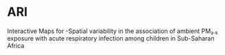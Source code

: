# ARI
Interactive Maps for -Spatial variability in the association of ambient PM₂.₅ exposure with acute respiratory infection among children in Sub-Saharan Africa
